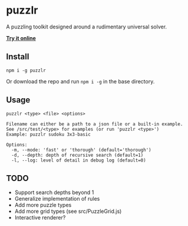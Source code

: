 # puzzlr

A puzzling toolkit designed around a rudimentary universal solver.

[**Try it online**](https://ethproductions.github.io/puzzlr)

## Install

```
npm i -g puzzlr
```

Or download the repo and run `npm i -g` in the base directory.

## Usage

```
puzzlr <type> <file> <options>

Filename can either be a path to a json file or a built-in example.
See /src/test/<type> for examples (or run 'puzzlr <type>')
Example: puzzlr sudoku 3x3-basic

Options:
  -m, --mode: 'fast' or 'thorough' (default='thorough')
  -d, --depth: depth of recursive search (default=1)
  -l, --log: level of detail in debug log (default=0)
```

## TODO

- Support search depths beyond 1
- Generalize implementation of rules
- Add more puzzle types
- Add more grid types (see src/PuzzleGrid.js)
- Interactive renderer?
